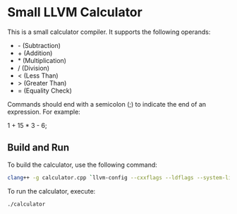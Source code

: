 # Small LLVM Calculator

This is a small calculator compiler. It supports the following operands:

- \- (Subtraction)
- \+ (Addition)
- \* (Multiplication)
- \/ (Division)
- \< (Less Than)
- \> (Greater Than)
- \= (Equality Check)

Commands should end with a semicolon (;) to indicate the end of an expression. For example:

1 + 15 * 3 - 6;


## Build and Run

To build the calculator, use the following command:

```bash
clang++ -g calculator.cpp `llvm-config --cxxflags --ldflags --system-libs --libs core orcjit native` -O3 -o calculator

```

To run the calculator, execute:
```bash
./calculator
```

